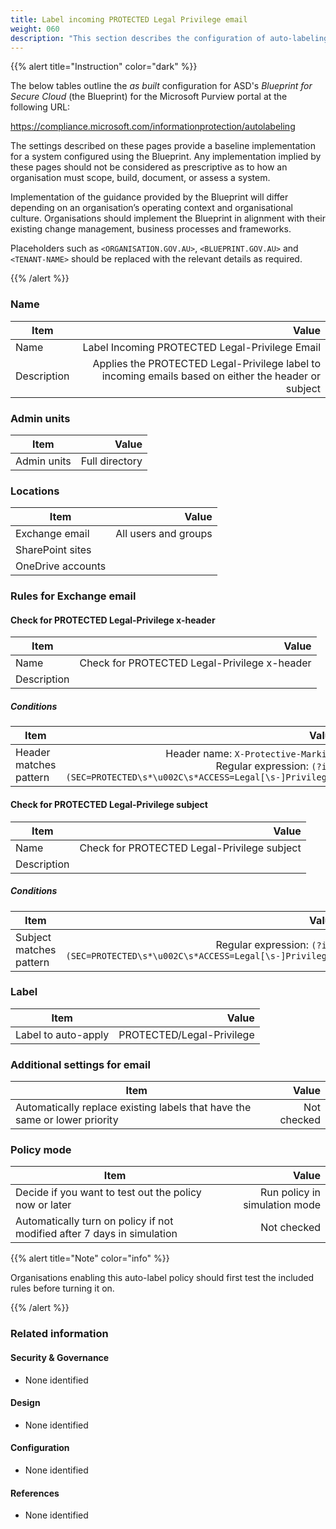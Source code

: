 ```yaml
---
title: Label incoming PROTECTED Legal Privilege email
weight: 060
description: "This section describes the configuration of auto-labeling within Microsoft Purview associated with systems built according to guidance in ASD's Blueprint for Secure Cloud."
---
```


{{% alert title="Instruction" color="dark" %}}
 
The below tables outline the *as built* configuration for ASD's *Blueprint for Secure Cloud* (the Blueprint) for the Microsoft Purview portal at the following URL: 
 
https://compliance.microsoft.com/informationprotection/autolabeling
 
The settings described on these pages provide a baseline implementation for a system configured using the Blueprint. Any implementation implied by these pages should not be considered as prescriptive as to how an organisation must scope, build, document, or assess a system.

Implementation of the guidance provided by the Blueprint will differ depending on an organisation’s operating context and organisational culture. Organisations should implement the Blueprint in alignment with their existing change management, business processes and frameworks.

Placeholders such as `<ORGANISATION.GOV.AU>`, `<BLUEPRINT.GOV.AU>` and `<TENANT-NAME>` should be replaced with the relevant details as required.
 
{{% /alert %}}

### Name

| Item        |                                                                                                Value |
| ----------- | ---------------------------------------------------------------------------------------------------: |
| Name        |                                                       Label Incoming PROTECTED Legal-Privilege Email |
| Description | Applies the PROTECTED Legal-Privilege label to incoming emails based on either the header or subject |

### Admin units

| Item        |          Value |
| ----------- | -------------: |
| Admin units | Full directory |

### Locations

| Item              |                Value |
| ----------------- | -------------------: |
| Exchange email    | All users and groups |
| SharePoint sites  |                      |
| OneDrive accounts |                      |

### Rules for Exchange email

#### Check for PROTECTED Legal-Privilege x-header

| Item        |                                        Value |
| ----------- | -------------------------------------------: |
| Name        | Check for PROTECTED Legal-Privilege x-header |
| Description |                                              |

##### Conditions

| Item                   |                                                                                                                   Value |
| ---------------------- | ----------------------------------------------------------------------------------------------------------------------: |
| Header matches pattern | Header name: `X-Protective-Marking`<br>Regular expression: `(?im)(SEC=PROTECTED\s*\u002C\s*ACCESS=Legal[\s-]Privilege)` |


#### Check for PROTECTED Legal-Privilege subject

| Item        |                                       Value |
| ----------- | ------------------------------------------: |
| Name        | Check for PROTECTED Legal-Privilege subject |
| Description |                                             |

##### Conditions

| Item                    |                                                                            Value |
| ----------------------- | -------------------------------------------------------------------------------: |
| Subject matches pattern | Regular expression: `(?im)(SEC=PROTECTED\s*\u002C\s*ACCESS=Legal[\s-]Privilege)` |

### Label

| Item                |                     Value |
| ------------------- | ------------------------: |
| Label to auto-apply | PROTECTED/Legal-Privilege |

### Additional settings for email

| Item                                                                       |       Value |
| -------------------------------------------------------------------------- | ----------: |
| Automatically replace existing labels that have the same or lower priority | Not checked |

### Policy mode

| Item                                                                    |                         Value |
| ----------------------------------------------------------------------- | ----------------------------: |
| Decide if you want to test out the policy now or later                  | Run policy in simulation mode |
| Automatically turn on policy if not modified after 7 days in simulation |                   Not checked |

{{% alert title="Note" color="info" %}}

Organisations enabling this auto-label policy should first test the included rules before turning it on.

{{% /alert %}}

### Related information

#### Security & Governance

* None identified
  
#### Design

* None identified
  
#### Configuration

* None identified

#### References

* None identified
